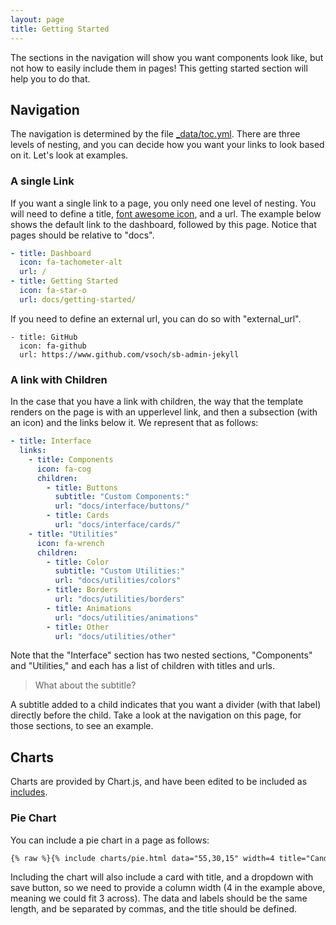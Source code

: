 ```yaml
---
layout: page
title: Getting Started
---
```


The sections in the navigation will show you want components look like, but
not how to easily include them in pages! This getting started section
will help you to do that.

## Navigation

The navigation is determined by the file [_data/toc.yml](https://github.com/vsoch/sb-admin-jekyll/blob/master/_data/toc.yml). There are three levels of nesting, and you can decide how you want your links to look
based on it. Let's look at examples.

### A single Link

If you want a single link to a page, you only need one level of nesting. You
will need to define a title, [font awesome icon](https://fontawesome.com/icons?d=gallery),
and a url. The example below shows the default link to the dashboard, followed
by this page. Notice that pages should be relative to "docs".

```yaml
- title: Dashboard
  icon: fa-tachometer-alt
  url: /
- title: Getting Started
  icon: fa-star-o
  url: docs/getting-started/
```

If you need to define an external url, you can do so with "external_url".

```
- title: GitHub
  icon: fa-github
  url: https://www.github.com/vsoch/sb-admin-jekyll
```

### A link with Children

In the case that you have a link with children, the way that the template
renders on the page is with an upperlevel link, and then a subsection (with an icon)
and the links below it. We represent that as follows:

```yaml
- title: Interface
  links:
    - title: Components
      icon: fa-cog
      children:
        - title: Buttons
          subtitle: "Custom Components:"
          url: "docs/interface/buttons/"
        - title: Cards
          url: "docs/interface/cards/"
    - title: "Utilities"
      icon: fa-wrench
      children:
        - title: Color
          subtitle: "Custom Utilities:"
          url: "docs/utilities/colors"
        - title: Borders
          url: "docs/utilities/borders"
        - title: Animations
          url: "docs/utilities/animations"
        - title: Other
          url: "docs/utilities/other"
```

Note that the "Interface" section has two nested sections, "Components" and "Utilities,"
and each has a list of children with titles and urls.

> What about the subtitle?

A subtitle added to a child indicates that you want a divider (with that label) directly
before the child. Take a look at the navigation on this page, for those sections, to
see an example.


## Charts

Charts are provided by Chart.js, and have been edited to be included as [includes](https://github.com/vsoch/sb-admin-jekyll/tree/master/_includes/charts).

### Pie Chart

You can include a pie chart in a page as follows:

```html
{% raw %}{% include charts/pie.html data="55,30,15" width=4 title="Candy Breakdown" labels="Snickers,Twix,Reeses" %}{% endraw %}
```

Including the chart will also include a card with title, and a dropdown with save button, so we need to provide a column width (4 in the example above, meaning we could fit 3 across). The data and labels should be the same length, and be separated by commas, and the title should be defined.
